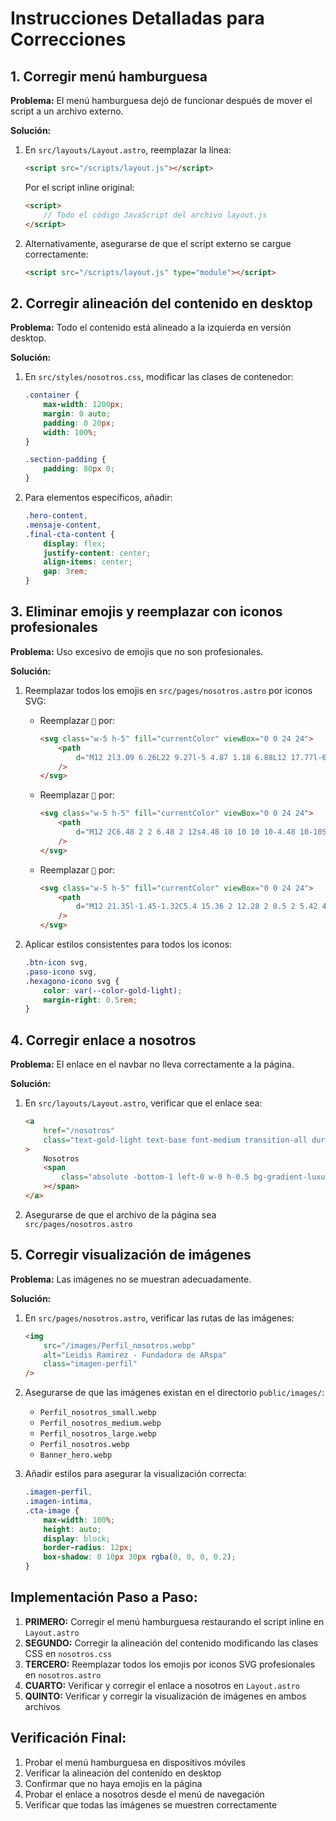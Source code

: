 # Instrucciones Detalladas para Correcciones

## 1. Corregir menú hamburguesa

**Problema:** El menú hamburguesa dejó de funcionar después de mover el script a un archivo externo.

**Solución:**

1. En `src/layouts/Layout.astro`, reemplazar la línea:

    ```html
    <script src="/scripts/layout.js"></script>
    ```

    Por el script inline original:

    ```html
    <script>
        // Todo el código JavaScript del archivo layout.js
    </script>
    ```

2. Alternativamente, asegurarse de que el script externo se cargue correctamente:
    ```html
    <script src="/scripts/layout.js" type="module"></script>
    ```

## 2. Corregir alineación del contenido en desktop

**Problema:** Todo el contenido está alineado a la izquierda en versión desktop.

**Solución:**

1. En `src/styles/nosotros.css`, modificar las clases de contenedor:

    ```css
    .container {
        max-width: 1200px;
        margin: 0 auto;
        padding: 0 20px;
        width: 100%;
    }

    .section-padding {
        padding: 80px 0;
    }
    ```

2. Para elementos específicos, añadir:
    ```css
    .hero-content,
    .mensaje-content,
    .final-cta-content {
        display: flex;
        justify-content: center;
        align-items: center;
        gap: 3rem;
    }
    ```

## 3. Eliminar emojis y reemplazar con iconos profesionales

**Problema:** Uso excesivo de emojis que no son profesionales.

**Solución:**

1. Reemplazar todos los emojis en `src/pages/nosotros.astro` por iconos SVG:

    - Reemplazar `💫` por:

        ```html
        <svg class="w-5 h-5" fill="currentColor" viewBox="0 0 24 24">
            <path
                d="M12 2l3.09 6.26L22 9.27l-5 4.87 1.18 6.88L12 17.77l-6.18 3.25L7 14.14 2 9.27l6.91-1.01L12 2z"
            />
        </svg>
        ```

    - Reemplazar `🌟` por:

        ```html
        <svg class="w-5 h-5" fill="currentColor" viewBox="0 0 24 24">
            <path
                d="M12 2C6.48 2 2 6.48 2 12s4.48 10 10 10 10-4.48 10-10S17.52 2 12 2zm-2 15l-5-5 1.41-1.41L10 14.17l7.59-7.59L19 8l-9 9z"
            />
        </svg>
        ```

    - Reemplazar `💝` por:
        ```html
        <svg class="w-5 h-5" fill="currentColor" viewBox="0 0 24 24">
            <path
                d="M12 21.35l-1.45-1.32C5.4 15.36 2 12.28 2 8.5 2 5.42 4.42 3 7.5 3c1.74 0 3.41.81 4.5 2.09C13.09 3.81 14.76 3 16.5 3 19.58 3 22 5.42 22 8.5c0 3.78-3.4 6.86-8.55 11.54L12 21.35z"
            />
        </svg>
        ```

2. Aplicar estilos consistentes para todos los iconos:
    ```css
    .btn-icon svg,
    .paso-icono svg,
    .hexagono-icono svg {
        color: var(--color-gold-light);
        margin-right: 0.5rem;
    }
    ```

## 4. Corregir enlace a nosotros

**Problema:** El enlace en el navbar no lleva correctamente a la página.

**Solución:**

1. En `src/layouts/Layout.astro`, verificar que el enlace sea:

    ```html
    <a
        href="/nosotros"
        class="text-gold-light text-base font-medium transition-all duration-300 hover:text-white hover:scale-105 relative group"
    >
        Nosotros
        <span
            class="absolute -bottom-1 left-0 w-0 h-0.5 bg-gradient-luxury transition-all duration-300 group-hover:w-full"
        ></span>
    </a>
    ```

2. Asegurarse de que el archivo de la página sea `src/pages/nosotros.astro`

## 5. Corregir visualización de imágenes

**Problema:** Las imágenes no se muestran adecuadamente.

**Solución:**

1. En `src/pages/nosotros.astro`, verificar las rutas de las imágenes:

    ```html
    <img
        src="/images/Perfil_nosotros.webp"
        alt="Leidis Ramirez - Fundadora de ARspa"
        class="imagen-perfil"
    />
    ```

2. Asegurarse de que las imágenes existan en el directorio `public/images/`:

    - `Perfil_nosotros_small.webp`
    - `Perfil_nosotros_medium.webp`
    - `Perfil_nosotros_large.webp`
    - `Perfil_nosotros.webp`
    - `Banner_hero.webp`

3. Añadir estilos para asegurar la visualización correcta:
    ```css
    .imagen-perfil,
    .imagen-intima,
    .cta-image {
        max-width: 100%;
        height: auto;
        display: block;
        border-radius: 12px;
        box-shadow: 0 10px 30px rgba(0, 0, 0, 0.2);
    }
    ```

## Implementación Paso a Paso:

1. **PRIMERO:** Corregir el menú hamburguesa restaurando el script inline en `Layout.astro`
2. **SEGUNDO:** Corregir la alineación del contenido modificando las clases CSS en `nosotros.css`
3. **TERCERO:** Reemplazar todos los emojis por iconos SVG profesionales en `nosotros.astro`
4. **CUARTO:** Verificar y corregir el enlace a nosotros en `Layout.astro`
5. **QUINTO:** Verificar y corregir la visualización de imágenes en ambos archivos

## Verificación Final:

1. Probar el menú hamburguesa en dispositivos móviles
2. Verificar la alineación del contenido en desktop
3. Confirmar que no haya emojis en la página
4. Probar el enlace a nosotros desde el menú de navegación
5. Verificar que todas las imágenes se muestren correctamente
